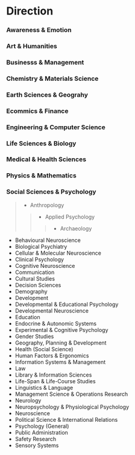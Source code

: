 # Direction
### Awareness & Emotion
### Art & Humanities
### Businesss & Management
### Chemistry & Materials Science
### Earth Sciences & Geograhy
### Ecommics & Finance
### Engineering & Computer Science
### Life Sciences & Biology
### Medical & Health Sciences
### Physics & Mathematics 
### Social Sciences & Psychology

>* Anthropology
>>* Applied Psychology
>>>* Archaeology
* Behavioural Neuroscience
* Biological Psychiatry
* Cellular & Molecular Neuroscience
* Clinical Psychology
* Cognitive Neuroscience
* Communication
* Cultural Studies
* Decision Sciences
* Demography
* Development
* Developmental & Educational Psychology
* Developmental Neuroscience
* Education
* Endocrine & Autonomic Systems
* Experimental & Cognitive Psychology
* Gender Studies
* Geography, Planning & Development
* Health (Social Science)
* Human Factors & Ergonomics
* Information Systems & Management
* Law
* Library & Information Sciences
* Life-Span & Life-Course Studies
* Linguistics & Language
* Management Science & Operations Research
* Neurology
* Neuropsychology & Physiological Psychology
* Neuroscience
* Political Science & International Relations
* Psychology (General)
* Public Administration
* Safety Research
* Sensory Systems	
